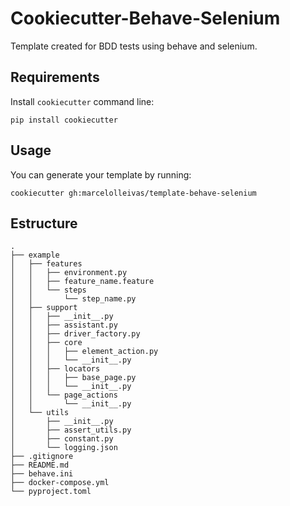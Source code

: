 Cookiecutter-Behave-Selenium
============================

Template created for BDD tests using behave and selenium.

Requirements
------------
Install `cookiecutter` command line:
```
pip install cookiecutter
```

Usage
-----
You can generate your template by running:
```
cookiecutter gh:marcelolleivas/template-behave-selenium
```

Estructure
----------
```
.
├── example
│   ├── features
│   │   ├── environment.py
│   │   ├── feature_name.feature
│   │   └── steps
│   │       └── step_name.py
│   ├── support
│   │   ├── __init__.py
│   │   ├── assistant.py
│   │   ├── driver_factory.py
│   │   ├── core
│   │   │   ├── element_action.py
│   │   │   └── __init__.py
│   │   ├── locators
│   │   │   ├── base_page.py
│   │   │   └── __init__.py   
│   │   └── page_actions
│   │       └── __init__.py
│   └── utils
│       ├── __init__.py
│       ├── assert_utils.py
│       ├── constant.py
│       └── logging.json
├── .gitignore
├── README.md
├── behave.ini
├── docker-compose.yml
└── pyproject.toml
```
